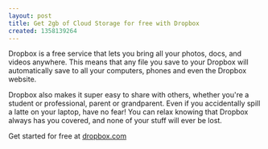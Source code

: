 ```yaml
---
layout: post
title: Get 2gb of Cloud Storage for free with Dropbox
created: 1358139264
---
```

Dropbox is a free service that lets you bring all your photos, docs, and videos anywhere. This means that any file you save to your Dropbox will automatically save to all your computers, phones and even the Dropbox website.

Dropbox also makes it super easy to share with others, whether you're a student or professional, parent or grandparent. Even if you accidentally spill a latte on your laptop, have no fear! You can relax knowing that Dropbox always has you covered, and none of your stuff will ever be lost.

Get started for free at <a href="http://db.tt/DzhLr2G">dropbox.com</a>
